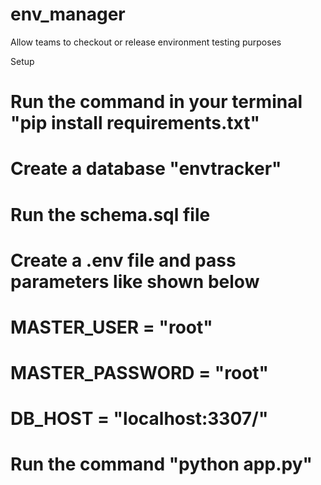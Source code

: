 # env_manager
Allow teams to checkout or release environment testing purposes

Setup
# Run the command in your terminal "pip install requirements.txt"
# Create a database "envtracker"
# Run the schema.sql file
# Create a .env file and pass parameters like shown below
# MASTER_USER = "root"
# MASTER_PASSWORD = "root" 
# DB_HOST = "localhost:3307/"
# Run the command "python app.py"



